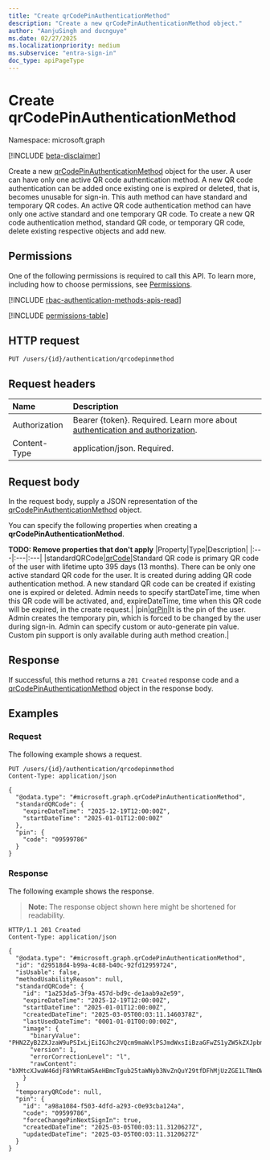 ```yaml
---
title: "Create qrCodePinAuthenticationMethod"
description: "Create a new qrCodePinAuthenticationMethod object."
author: "AanjuSingh and ducnguye"
ms.date: 02/27/2025
ms.localizationpriority: medium
ms.subservice: "entra-sign-in"
doc_type: apiPageType
---
```


# Create qrCodePinAuthenticationMethod

Namespace: microsoft.graph

[!INCLUDE [beta-disclaimer](../../includes/beta-disclaimer.md)]

Create a new [qrCodePinAuthenticationMethod](../resources/qrcodepinauthenticationmethod.md) object for the user. A user can have only one active QR code authentication method. A new QR code authentication can be added once existing one is expired or deleted, that is, becomes unusable for sign-in. This auth method can have standard and temporary QR codes. An active QR code authentication method can have only one active standard and one temporary QR code. To create a new QR code authentication method, standard QR code, or temporary QR code, delete existing respective objects and add new.


## Permissions
One of the following permissions is required to call this API. To learn more, including how to choose permissions, see [Permissions](/graph/permissions-reference).

[!INCLUDE [rbac-authentication-methods-apis-read](../includes/rbac-for-apis/rbac-authentication-methods-apis-read.md)]

<!-- {
  "blockType": "permissions",
  "name": "authentication-put-qrcodepinmethod-permissions"
}
-->
[!INCLUDE [permissions-table](../includes/permissions/authentication-put-qrcodepinmethod-permissions.md)]

## HTTP request

<!-- {
  "blockType": "ignored"
}
-->
``` http
PUT /users/{id}/authentication/qrcodepinmethod
```

## Request headers

|Name|Description|
|:---|:---|
|Authorization|Bearer {token}. Required. Learn more about [authentication and authorization](/graph/auth/auth-concepts).|
|Content-Type|application/json. Required.|

## Request body

In the request body, supply a JSON representation of the [qrCodePinAuthenticationMethod](../resources/qrcodepinauthenticationmethod.md) object.

You can specify the following properties when creating a **qrCodePinAuthenticationMethod**.

**TODO: Remove properties that don't apply**
|Property|Type|Description|
|:---|:---|:---|
|standardQRCode|[qrCode](../resources/qrcode.md)|Standard QR code is primary QR code of the user with lifetime upto 395 days (13 months). There can be only one active standard QR code for the user. It is created during adding QR code authentication method. A new standard QR code can be created if existing one is expired or deleted. Admin needs to specify startDateTime, time when this QR code will be activated, and, expireDateTime, time when this QR code will be expired, in the create request.|
|pin|[qrPin](../resources/qrpin.md)|It is the pin of the user. Admin creates the temporary pin, which is forced to be changed by the user during sign-in. Admin can specify custom or auto-generate pin value. Custom pin support is only available during auth method creation.|


## Response

If successful, this method returns a `201 Created` response code and a [qrCodePinAuthenticationMethod](../resources/qrcodepinauthenticationmethod.md) object in the response body.

## Examples

### Request

The following example shows a request.
<!-- {
  "blockType": "request",
  "name": "create_qrcodepinauthenticationmethod_from_",
  "@odata.type": "microsoft.graph.qrCodePinAuthenticationMethod"
}
-->
``` http
PUT /users/{id}/authentication/qrcodepinmethod
Content-Type: application/json

{
  "@odata.type": "#microsoft.graph.qrCodePinAuthenticationMethod",
  "standardQRCode": {
    "expireDateTime": "2025-12-19T12:00:00Z",
    "startDateTime": "2025-01-01T12:00:00Z"
  },
  "pin": {
    "code": "09599786"
  }
}
```


### Response

The following example shows the response.
>**Note:** The response object shown here might be shortened for readability.
<!-- {
  "blockType": "response",
  "truncated": true,
  "@odata.type": "microsoft.graph.qrCodePinAuthenticationMethod"
}
-->
``` http
HTTP/1.1 201 Created
Content-Type: application/json

{
  "@odata.type": "#microsoft.graph.qrCodePinAuthenticationMethod",
  "id": "d29518d4-b99a-4c88-b40c-92fd12959724",
  "isUsable": false,
  "methodUsabilityReason": null,
  "standardQRCode": {
    "id": "1a253da5-3f9a-457d-bd9c-de1aab9a2e59",
    "expireDateTime": "2025-12-19T12:00:00Z",
    "startDateTime": "2025-01-01T12:00:00Z",
    "createdDateTime": "2025-03-05T00:03:11.1460378Z",
    "lastUsedDateTime": "0001-01-01T00:00:00Z",
    "image": {
      "binaryValue": "PHN2ZyB2ZXJzaW9uPSIxLjEiIGJhc2VQcm9maWxlPSJmdWxsIiBzaGFwZS1yZW5kZXJpbmc9ImNyaX...",
      "version": 1,
      "errorCorrectionLevel": "l",
      "rawContent": "bXMtcXJwaW46djF8YWRtaW5AeHBmcTgub25taWNyb3NvZnQuY29tfDFhMjUzZGE1LTNmOWEtNDU3ZC1iZDljLWRlMWFhYjlhMmU1OXwzNzYz..."
    }
  }
  "temporaryQRCode": null,
  "pin": {
    "id": "a98a1084-f503-4dfd-a293-c0e93cba124a",
    "code": "09599786",
    "forceChangePinNextSignIn": true,
    "createdDateTime": "2025-03-05T00:03:11.3120627Z",
    "updatedDateTime": "2025-03-05T00:03:11.3120627Z"
  }
}
```

